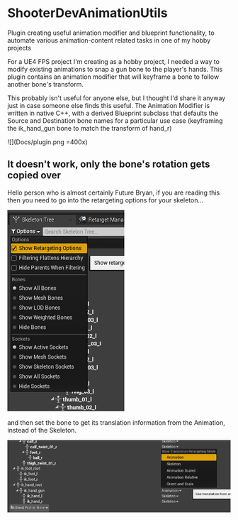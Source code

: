 # ShooterDevAnimationUtils
Plugin creating useful animation modifier and blueprint functionality, to automate various animation-content related tasks in one of my hobby projects

For a UE4 FPS project I'm creating as a hobby project, I needed a way to modify existing animations to snap a gun bone to the player's hands.
This plugin contains an animation modifier that will keyframe a bone to follow another bone's transform. 

This probably isn't useful for anyone else, but I thought I'd share it anyway just in case someone else finds this useful.
The Animation Modifier is written in native C++, with a derived Blueprint subclass that defaults the Source and Destination bone names for a particular use case (keyframing the ik_hand_gun bone to match the transform of hand_r)

![](Docs/plugin.png =400x)

## It doesn't work, only the bone's rotation gets copied over

Hello person who is almost certainly Future Bryan, if you are reading this then you need to go into the retargeting options for your skeleton...

![](Docs/skeleton_retarget_options.png)

and then set the bone to get its translation information from the Animation, instead of the Skeleton. 

![](Docs/translation_from_animation.png)
